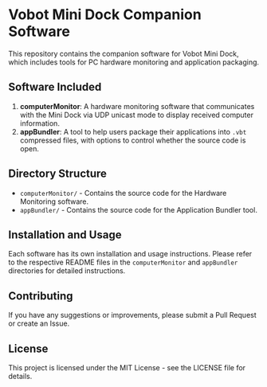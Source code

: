 # Vobot Mini Dock Companion Software

This repository contains the companion software for Vobot Mini Dock, which includes tools for PC hardware monitoring and application packaging.

## Software Included

1. **computerMonitor**: A hardware monitoring software that communicates with the Mini Dock via UDP unicast mode to display received computer information.
2. **appBundler**: A tool to help users package their applications into `.vbt` compressed files, with options to control whether the source code is open.

## Directory Structure

- `computerMonitor/` - Contains the source code for the Hardware Monitoring software.
- `appBundler/` - Contains the source code for the Application Bundler tool.

## Installation and Usage

Each software has its own installation and usage instructions. Please refer to the respective README files in the `computerMonitor` and `appBundler` directories for detailed instructions.

## Contributing

If you have any suggestions or improvements, please submit a Pull Request or create an Issue.

## License

This project is licensed under the MIT License - see the LICENSE file for details.